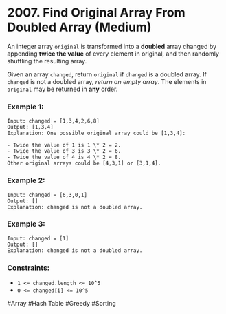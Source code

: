 # 2007. Find Original Array From Doubled Array (Medium)

An integer array `original` is transformed into a **doubled** array changed by appending **twice the value** of every element in original, and then randomly shuffling the resulting array.

Given an array `changed`, return `original` if `changed` is a doubled array. If `changed` is not a doubled array, _return an empty array_. The elements in `original` may be returned in **any** order.

### Example 1:

```
Input: changed = [1,3,4,2,6,8]
Output: [1,3,4]
Explanation: One possible original array could be [1,3,4]:

- Twice the value of 1 is 1 \* 2 = 2.
- Twice the value of 3 is 3 \* 2 = 6.
- Twice the value of 4 is 4 \* 2 = 8.
Other original arrays could be [4,3,1] or [3,1,4].
```

### Example 2:

```
Input: changed = [6,3,0,1]
Output: []
Explanation: changed is not a doubled array.
```

### Example 3:

```
Input: changed = [1]
Output: []
Explanation: changed is not a doubled array.
```

### Constraints:

- `1 <= changed.length <= 10^5`
- `0 <= changed[i] <= 10^5`

#Array #Hash Table #Greedy #Sorting
